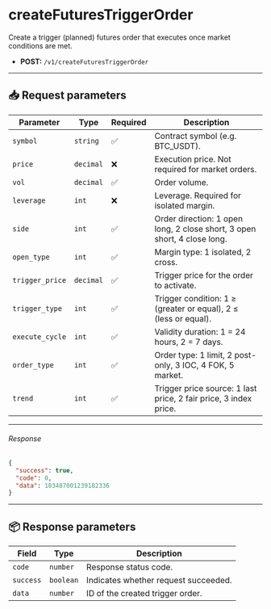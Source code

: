 # createFuturesTriggerOrder

Create a trigger (planned) futures order that executes once market conditions are met.

- **POST:** `/v1/createFuturesTriggerOrder`

---

## 📥 Request parameters

| **Parameter**     | **Type**   | **Required** | **Description**                                                                 |
|------------------|------------|--------------|---------------------------------------------------------------------------------|
| `symbol`         | `string`   | ✅          | Contract symbol (e.g. BTC_USDT).                                               |
| `price`          | `decimal`  | ❌           | Execution price. Not required for market orders.                              |
| `vol`            | `decimal`  | ✅          | Order volume.                                                                  |
| `leverage`       | `int`      | ❌           | Leverage. Required for isolated margin.                                        |
| `side`           | `int`      | ✅          | Order direction: 1 open long, 2 close short, 3 open short, 4 close long.       |
| `open_type`      | `int`      | ✅          | Margin type: 1 isolated, 2 cross.                                              |
| `trigger_price`  | `decimal`  | ✅          | Trigger price for the order to activate.                                       |
| `trigger_type`   | `int`      | ✅          | Trigger condition: 1 ≥ (greater or equal), 2 ≤ (less or equal).                |
| `execute_cycle`  | `int`      | ✅          | Validity duration: 1 = 24 hours, 2 = 7 days.                                   |
| `order_type`     | `int`      | ✅          | Order type: 1 limit, 2 post-only, 3 IOC, 4 FOK, 5 market.                       |
| `trend`          | `int`      | ✅          | Trigger price source: 1 last price, 2 fair price, 3 index price.               |

---

###### Response

```json
{
  "success": true,
  "code": 0,
  "data": 103487001239182336
}
```

---

## 📦 Response parameters

| **Field** | **Type**   | **Description**                     |
|-----------|------------|-------------------------------------|
| `code`    | `number`   | Response status code.               |
| `success` | `boolean`  | Indicates whether request succeeded.|
| `data`    | `number`   | ID of the created trigger order.    |
